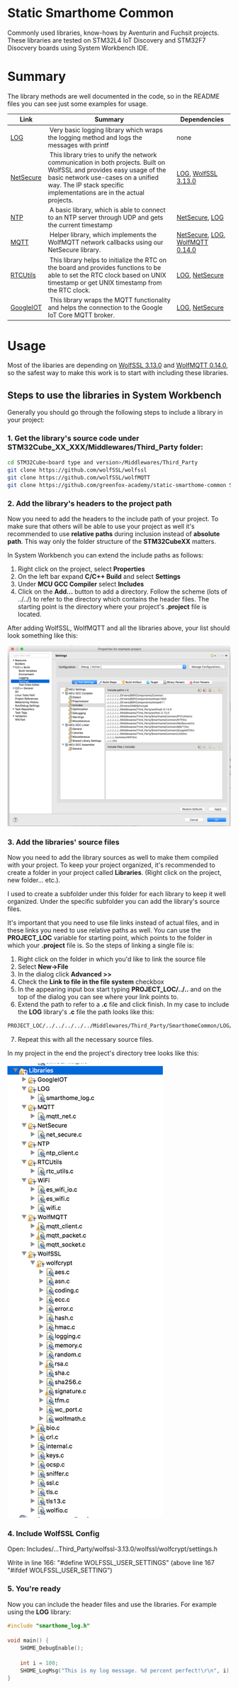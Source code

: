 # Static Smarthome Common
Commonly used libraries, know-hows by Aventurin and Fuchsit projects. These libraries are tested on STM32L4 IoT Discovery and STM32F7 Disocvery boards using System Workbench IDE.

# Summary

The library methods are well documented in the code, so in the README files you can see just some examples for usage.

| Link | Summary | Dependencies |
|------|---------|--------------|
| [LOG](LOG/README.md) | Very basic logging library which wraps the logging method and logs the messages with printf | none |
| [NetSecure](NetSecure/README.md) | This library tries to unify the network communication in both projects. Built on WolfSSL and provides easy usage of the basic network use-cases on a unified way. The IP stack specific implementations are in the actual projects. | [LOG](LOG/README.md), [WolfSSL 3.13.0](https://github.com/wolfSSL/wolfssl/tree/v3.13.0-stable) |
| [NTP](NTP/README.md) | A basic library, which is able to connect to an NTP server through UDP and gets the current timestamp | [NetSecure](NetSecure/README.md), [LOG](LOG/README.md) |
| [MQTT](MQTT/README.md) | Helper library, which implements the WolfMQTT network callbacks using our NetSecure library. | [NetSecure](NetSecure/README.md), [LOG](LOG/README.md), [WolfMQTT 0.14.0](https://github.com/wolfSSL/wolfMQTT/tree/v0.14) |
| [RTCUtils](RTCUtils/README.md) | This library helps to initialize the RTC on the board and provides functions to be able to set the RTC clock based on UNIX timestamp or get UNIX timestamp from the RTC clock. | [LOG](LOG/README.md), [NetSecure](NetSecure/README.md) |
| [GoogleIOT](GoogleIOT/README.md) | This library wraps the MQTT functionality and helps the connection to the Google IoT Core MQTT broker. | [LOG](LOG/README.md), [NetSecure](NetSecure/README.md) |

# Usage

Most of the libaries are depending on [WolfSSL 3.13.0](https://github.com/wolfSSL/wolfssl/tree/v3.13.0-stable) and [WolfMQTT 0.14.0](https://github.com/wolfSSL/wolfMQTT/tree/v0.14), so the safest way to make this work is to start with including these libraries.

## Steps to use the libraries in System Workbench

Generally you should go through the following steps to include a library in your project:

### 1. Get the library's source code under **STM32Cube_XX_XXX/Middlewares/Third_Party** folder:

```bash
cd STM32Cube<board type and version>/Middlewares/Third_Party
git clone https://github.com/wolfSSL/wolfssl
git clone https://github.com/wolfSSL/wolfMQTT
git clone https://github.com/greenfox-academy/static-smarthome-common SmarthomeCommon
```

### 2. Add the library's headers to the project path

Now you need to add the headers to the include path of your project. To make sure that others will be able to use your project as well it's recommended to use **relative paths** during inclusion instead of **absolute path**. This way only the folder structure of the **STM32CubeXX** matters.

In System Workbench you can extend the include paths as follows:

1. Right click on the project, select **Properties**
2. On the left bar expand **C/C++ Build** and select **Settings**
3. Under **MCU GCC Compiler** select **Includes**
4. Click on the **Add...** button to add a directory. Follow the scheme (lots of ../../) to refer to the directory which contains the header files. The starting point is the directory where your project's **.project** file is located.

After adding WolfSSL, WolfMQTT and all the libraries above, your list should look something like this:

![Includes](images/includes.png "Includes")

### 3. Add the libraries' source files

Now you need to add the library sources as well to make them compiled with your project. To keep your project organized, it's recommended to create a folder in your project called **Libraries**. (Right click on the project, new folder... etc.).

I used to create a subfolder under this folder for each library to keep it well organized. Under the specific subfolder you can add the library's source files.

It's important that you need to use file links instead of actual files, and in these links you need to use relative paths as well. You can use the **PROJECT_LOC** variable for starting point, which points to the folder in which your **.project** file is. So the steps of linking a single file is:

1. Right click on the folder in which you'd like to link the source file
2. Select **New->File**
3. In the dialog click **Advanced >>**
4. Check the **Link to file in the file system** checkbox
5. In the appearing input box start typing **PROJECT_LOC/../..** and on the top of the dialog you can see where your link points to.
6. Extend the path to refer to a **.c** file and click finish. In my case to include the **LOG** library's **.c** file the path looks like this:

```bash
PROJECT_LOC/../../../../../Middlewares/Third_Party/SmarthomeCommon/LOG/Src/smarthome_log.c
```
7. Repeat this with all the necessary source files.

In my project in the end the project's directory tree looks like this:

![Libraries tree](images/libraries_tree.png "Libraries tree")

### 4. Include WolfSSL Config

Open:
Includes/...Third_Party/wolfssl-3.13.0/wolfssl/wolfcrypt/settings.h

Write in line 166: "#define WOLFSSL_USER_SETTINGS"  (above line 167 "#ifdef WOLFSSL_USER_SETTING")

### 5. You're ready

Now you can include the header files and use the libraries. For example using the **LOG** library:

```c
#include "smarthome_log.h"

void main() {
    SHOME_DebugEnable();

    int i = 100;
    SHOME_LogMsg("This is my log message. %d percent perfect!\r\n", i);
}
```
